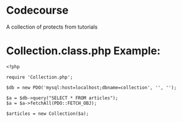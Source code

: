 # Codecourse
A collection of protects from tutorials

# Collection.class.php Example:
```
<?php

require 'Collection.php';

$db = new PDO('mysql:host=localhost;dbname=collection', '', '');

$a = $db->query("SELECT * FROM articles");
$a = $a->fetchAll(PDO::FETCH_OBJ);

$articles = new Collection($a);
```
